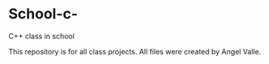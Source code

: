 # School-c-
C++ class in school

This repository is for all class projects.
All files were created by Angel Valle.
